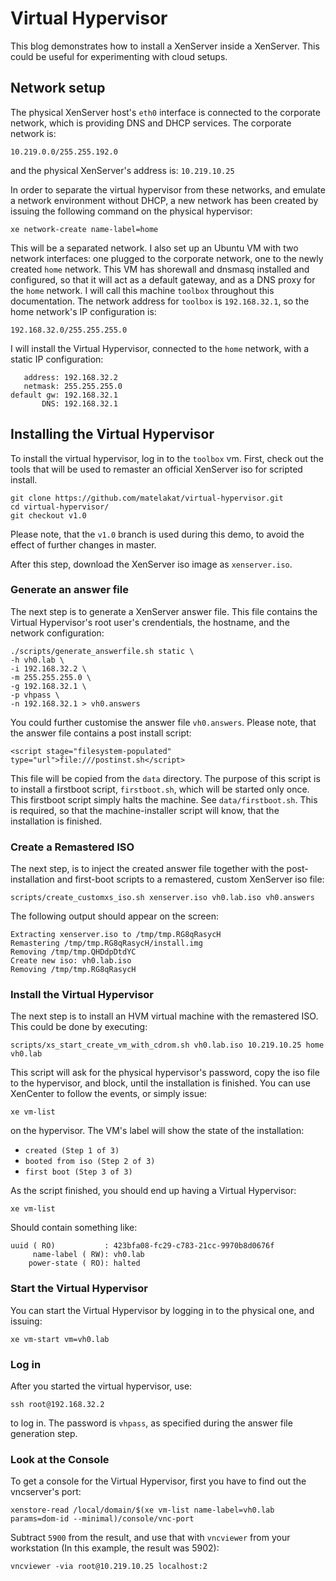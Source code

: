 # Virtual Hypervisor
This blog demonstrates how to install a XenServer inside a XenServer. This
could be useful for experimenting with cloud setups.

## Network setup
The physical XenServer host's `eth0` interface is connected to the corporate
network, which is providing DNS and DHCP services. The corporate network is:

    10.219.0.0/255.255.192.0

and the physical XenServer's address is: `10.219.10.25`

In order to separate the virtual hypervisor from these networks, and emulate a
network environment without DHCP, a new network has been created by issuing
the following command on the physical hypervisor:

    xe network-create name-label=home

This will be a separated network. I also set up an Ubuntu VM with two network
interfaces: one plugged to the corporate network, one to the newly created
`home` network. This VM has shorewall and dnsmasq installed and configured, so
that it will act as a default gateway, and as a DNS proxy for the `home`
network. I will call this machine `toolbox` throughout this documentation. The
network address for `toolbox` is `192.168.32.1`, so the home network's IP
configuration is:

    192.168.32.0/255.255.255.0

I will install the Virtual Hypervisor, connected to the `home` network,  with a
static IP configuration:

       address: 192.168.32.2
       netmask: 255.255.255.0
    default gw: 192.168.32.1
           DNS: 192.168.32.1

## Installing the Virtual Hypervisor
To install the virtual hypervisor, log in to the `toolbox` vm.  First, check
out the tools that will be used to remaster an official XenServer iso for
scripted install.

    git clone https://github.com/matelakat/virtual-hypervisor.git
    cd virtual-hypervisor/
    git checkout v1.0

Please note, that the `v1.0` branch is used during this demo, to avoid the effect
of further changes in master.

After this step, download the XenServer iso image as `xenserver.iso`.

### Generate an answer file
The next step is to generate a XenServer answer file. This file contains the
Virtual Hypervisor's root user's crendentials, the hostname, and the network
configuration:

    ./scripts/generate_answerfile.sh static \
    -h vh0.lab \
    -i 192.168.32.2 \
    -m 255.255.255.0 \
    -g 192.168.32.1 \
    -p vhpass \
    -n 192.168.32.1 > vh0.answers

You could further customise the answer file `vh0.answers`. Please note, that
the answer file contains a post install script:

    <script stage="filesystem-populated" type="url">file:///postinst.sh</script>

This file will be copied from the `data` directory. The purpose of this script
is to install a firstboot script, `firstboot.sh`, which will be started only
once. This firstboot script simply halts the machine. See `data/firstboot.sh`.
This is required, so that the machine-installer script will know, that the
installation is finished.

### Create a Remastered ISO
The next step, is to inject the created answer file together with the
post-installation and first-boot scripts to a remastered, custom XenServer iso
file:

    scripts/create_customxs_iso.sh xenserver.iso vh0.lab.iso vh0.answers

The following output should appear on the screen:

    Extracting xenserver.iso to /tmp/tmp.RG8qRasycH
    Remastering /tmp/tmp.RG8qRasycH/install.img
    Removing /tmp/tmp.QHDdpDtdYC
    Create new iso: vh0.lab.iso
    Removing /tmp/tmp.RG8qRasycH

### Install the Virtual Hypervisor
The next step is to install an HVM virtual machine with the remastered ISO.
This could be done by executing:

    scripts/xs_start_create_vm_with_cdrom.sh vh0.lab.iso 10.219.10.25 home vh0.lab

This script will ask for the physical hypervisor's password, copy the iso file
to the hypervisor, and block, until the installation is finished. You can use
XenCenter to follow the events, or simply issue:

    xe vm-list

on the hypervisor. The VM's label will show the state of the installation:
 - `created (Step 1 of 3)`
 - `booted from iso (Step 2 of 3)`
 - `first boot (Step 3 of 3)`

As the script finished, you should end up having a Virtual Hypervisor:

    xe vm-list

Should  contain something like:

    uuid ( RO)           : 423bfa08-fc29-c783-21cc-9970b8d0676f
         name-label ( RW): vh0.lab
        power-state ( RO): halted

### Start the Virtual Hypervisor
You can start the Virtual Hypervisor by logging in to the physical one, and
issuing:

    xe vm-start vm=vh0.lab

### Log in
After you started the virtual hypervisor, use:

    ssh root@192.168.32.2

to log in. The password is `vhpass`, as specified during the answer file
generation step.

### Look at the Console
To get a console for the Virtual Hypervisor, first you have to find out the
vncserver's port:

    xenstore-read /local/domain/$(xe vm-list name-label=vh0.lab params=dom-id --minimal)/console/vnc-port

Subtract `5900` from the result, and use that with `vncviewer` from your
workstation (In this example, the result was 5902):

    vncviewer -via root@10.219.10.25 localhost:2
